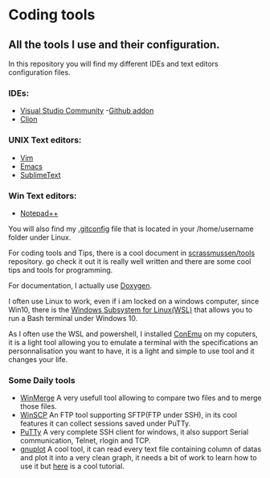 # Coding tools

## All the tools I use and their configuration.

In this repository you will find my different IDEs and text editors configuration files.

### IDEs:
  * [Visual Studio Community](https://visualstudio.microsoft.com/vs/community)
     -[Github addon](https://visualstudio.github.com/)
  * [Clion](https://www.jetbrains.com/clion/)

### UNIX Text editors:
  * [Vim](https://github.com/vim/vim)
  * [Emacs](https://www.gnu.org/software/emacs/)
  * [SublimeText](https://www.sublimetext.com/)

### Win Text editors:
  * [Notepad++](https://notepad-plus-plus.org/)

You will also find my [.gitconfig](https://github.com/jelek21/Coding_Tools/blob/master/.gitconfig) file that is located in your /home/username folder under Linux.

For coding tools and Tips, there is a cool document in [scrassmussen/tools](https://github.com/scrasmussen/tools) repository.
go check it out it is really well written and there are some cool tips and tools for programming.

For documentation, I actually use [Doxygen](http://www.doxygen.org/).

I often use Linux to work, even if i am locked on a windows computer, since Win10, there is the [Windows Subsystem for Linux(WSL)](https://docs.microsoft.com/en-us/windows/wsl/about) that allows you to run a Bash terminal under Windows 10.

As I often use the WSL and powershell, I installed [ConEmu](https://conemu.github.io/) on my coputers, it is a light tool allowing you to emulate a terminal with the specifications an personnalisation you want to have, it is a light and simple to use tool and it changes your life.

### Some Daily tools

  * [WinMerge](http://winmerge.org/?lang=fr) A very usefull tool allowing to compare two files and to merge those files.
  * [WinSCP](https://winscp.net/eng/index.php) An FTP tool supporting SFTP(FTP under SSH), in its cool features it can collect sessions saved under PuTTy.
  * [PuTTy](https://www.putty.org/) A very complete SSH client for windows, it also support Serial communication, Telnet, rlogin and TCP.
  * [gnuplot](http://www.gnuplot.info/) A cool tool, it can read every text file containing column of datas and plot it into a very clean graph, it needs a bit of work to learn how to use it but [here](https://people.duke.edu/~hpgavin/gnuplot.html) is a cool tutorial.
